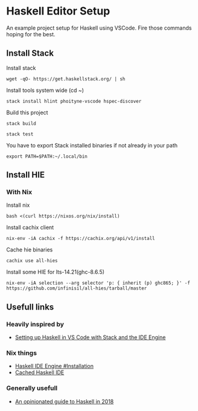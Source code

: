 # Haskell Editor Setup

An example project setup for Haskell using VSCode.
Fire those commands hoping for the best.

## Install Stack

Install stack

    wget -qO- https://get.haskellstack.org/ | sh

Install tools system wide (cd ~)

    stack install hlint phoityne-vscode hspec-discover

Build this project

    stack build

    stack test

You have to export Stack installed binaries if not already in your path

    export PATH=$PATH:~/.local/bin

## Install HIE

### With Nix

Install nix

    bash <(curl https://nixos.org/nix/install)

Install cachix client

    nix-env -iA cachix -f https://cachix.org/api/v1/install

Cache hie binaries

    cachix use all-hies

Install some HIE for lts-14.21(ghc-8.6.5)

    nix-env -iA selection --arg selector 'p: { inherit (p) ghc865; }' -f https://github.com/infinisil/all-hies/tarball/master

## Usefull links

### Heavily inspired by

- [Setting up Haskell in VS Code with Stack and the IDE Engine](https://medium.com/@dogwith1eyesetting-up-haskell-in-vs-code-with-stack-and-the-ide-engine-81d49eda3ecf)

### Nix things

- [Haskell IDE Engine #Installation](https://github.com/haskell/haskell-ide-engine#installation)
- [Cached Haskell IDE](https://github.com/Infinisil/all-hies)

### Generally usefull

- [An opinionated guide to Haskell in 2018](https://lexi-lambda.github.io/blog/2018/02/10/an-opinionated-guide-to-haskell-in-2018/)